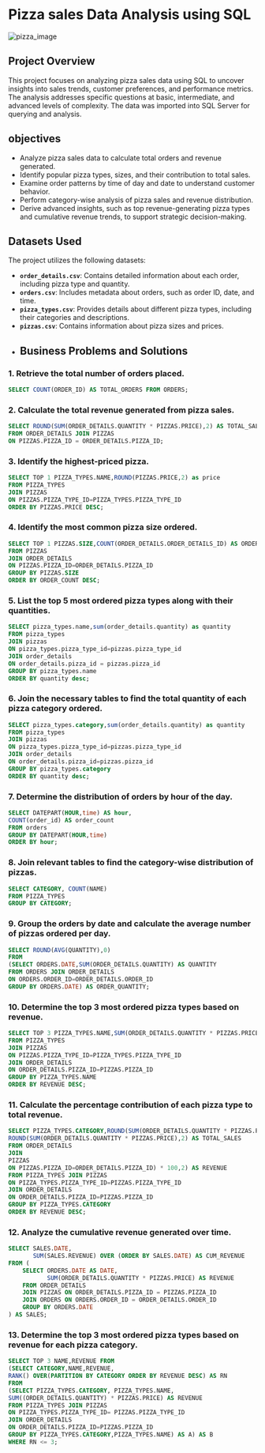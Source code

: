 # Pizza sales Data Analysis using SQL
![pizza_image](https://cdn.mavenanalytics.io/public/profile/c861d330-0041-701c-3520-ca1989a3cbcc/projects/1.jpg)
## Project Overview
This project focuses on analyzing pizza sales data using SQL to uncover insights into sales trends, customer preferences, and performance metrics. The analysis addresses specific questions at basic, intermediate, and advanced levels of complexity. The data was imported into SQL Server for querying and analysis.
## objectives
- Analyze pizza sales data to calculate total orders and revenue generated.  
- Identify popular pizza types, sizes, and their contribution to total sales.  
- Examine order patterns by time of day and date to understand customer behavior.  
- Perform category-wise analysis of pizza sales and revenue distribution.  
- Derive advanced insights, such as top revenue-generating pizza types and cumulative revenue trends, to support strategic decision-making.  
## Datasets Used
The project utilizes the following datasets:
- **`order_details.csv`**: Contains detailed information about each order, including pizza type and quantity.  
- **`orders.csv`**: Includes metadata about orders, such as order ID, date, and time.  
- **`pizza_types.csv`**: Provides details about different pizza types, including their categories and descriptions.  
- **`pizzas.csv`**: Contains information about pizza sizes and prices.
- ## Business Problems and Solutions
### 1. Retrieve the total number of orders placed.
~~~ sql
SELECT COUNT(ORDER_ID) AS TOTAL_ORDERS FROM ORDERS;
~~~

### 2. Calculate the total revenue generated from pizza sales.
~~~ sql
SELECT ROUND(SUM(ORDER_DETAILS.QUANTITY * PIZZAS.PRICE),2) AS TOTAL_SALES
FROM ORDER_DETAILS JOIN PIZZAS
ON PIZZAS.PIZZA_ID = ORDER_DETAILS.PIZZA_ID;
~~~

### 3. Identify the highest-priced pizza.
~~~ sql
SELECT TOP 1 PIZZA_TYPES.NAME,ROUND(PIZZAS.PRICE,2) as price
FROM PIZZA_TYPES
JOIN PIZZAS
ON PIZZAS.PIZZA_TYPE_ID=PIZZA_TYPES.PIZZA_TYPE_ID
ORDER BY PIZZAS.PRICE DESC;
~~~

### 4. Identify the most common pizza size ordered.
~~~ sql
SELECT TOP 1 PIZZAS.SIZE,COUNT(ORDER_DETAILS.ORDER_DETAILS_ID) AS ORDER_COUNT
FROM PIZZAS
JOIN ORDER_DETAILS
ON PIZZAS.PIZZA_ID=ORDER_DETAILS.PIZZA_ID
GROUP BY PIZZAS.SIZE 
ORDER BY ORDER_COUNT DESC;
~~~

### 5. List the top 5 most ordered pizza types along with their quantities.
~~~ sql
SELECT pizza_types.name,sum(order_details.quantity) as quantity
FROM pizza_types
JOIN pizzas
ON pizza_types.pizza_type_id=pizzas.pizza_type_id
JOIN order_details
ON order_details.pizza_id = pizzas.pizza_id
GROUP BY pizza_types.name 
ORDER BY quantity desc;
~~~

### 6. Join the necessary tables to find the total quantity of each pizza category ordered.
~~~ sql
SELECT pizza_types.category,sum(order_details.quantity) as quantity
FROM pizza_types 
JOIN pizzas
ON pizza_types.pizza_type_id=pizzas.pizza_type_id
JOIN order_details
ON order_details.pizza_id=pizzas.pizza_id
GROUP BY pizza_types.category 
ORDER BY quantity desc;
~~~

### 7. Determine the distribution of orders by hour of the day.
~~~ sql
SELECT DATEPART(HOUR,time) AS hour, 
COUNT(order_id) AS order_count
FROM orders
GROUP BY DATEPART(HOUR,time)
ORDER BY hour;
~~~

### 8. Join relevant tables to find the category-wise distribution of pizzas.
~~~ sql
SELECT CATEGORY, COUNT(NAME) 
FROM PIZZA_TYPES
GROUP BY CATEGORY;
~~~

### 9. Group the orders by date and calculate the average number of pizzas ordered per day.
~~~ sql
SELECT ROUND(AVG(QUANTITY),0) 
FROM
(SELECT ORDERS.DATE,SUM(ORDER_DETAILS.QUANTITY) AS QUANTITY
FROM ORDERS JOIN ORDER_DETAILS
ON ORDERS.ORDER_ID=ORDER_DETAILS.ORDER_ID
GROUP BY ORDERS.DATE) AS ORDER_QUANTITY;
~~~

### 10. Determine the top 3 most ordered pizza types based on revenue.
~~~ sql
SELECT TOP 3 PIZZA_TYPES.NAME,SUM(ORDER_DETAILS.QUANTITY * PIZZAS.PRICE) AS REVENUE
FROM PIZZA_TYPES
JOIN PIZZAS
ON PIZZAS.PIZZA_TYPE_ID=PIZZA_TYPES.PIZZA_TYPE_ID
JOIN ORDER_DETAILS
ON ORDER_DETAILS.PIZZA_ID=PIZZAS.PIZZA_ID
GROUP BY PIZZA_TYPES.NAME 
ORDER BY REVENUE DESC;
~~~

### 11. Calculate the percentage contribution of each pizza type to total revenue.
~~~ sql
SELECT PIZZA_TYPES.CATEGORY,ROUND(SUM(ORDER_DETAILS.QUANTITY * PIZZAS.PRICE) /(SELECT 
ROUND(SUM(ORDER_DETAILS.QUANTITY * PIZZAS.PRICE),2) AS TOTAL_SALES
FROM ORDER_DETAILS
JOIN
PIZZAS
ON PIZZAS.PIZZA_ID=ORDER_DETAILS.PIZZA_ID) * 100,2) AS REVENUE
FROM PIZZA_TYPES JOIN PIZZAS
ON PIZZA_TYPES.PIZZA_TYPE_ID=PIZZAS.PIZZA_TYPE_ID
JOIN ORDER_DETAILS
ON ORDER_DETAILS.PIZZA_ID=PIZZAS.PIZZA_ID
GROUP BY PIZZA_TYPES.CATEGORY
ORDER BY REVENUE DESC;
~~~

### 12. Analyze the cumulative revenue generated over time.
~~~ sql
SELECT SALES.DATE,
       SUM(SALES.REVENUE) OVER (ORDER BY SALES.DATE) AS CUM_REVENUE
FROM (
    SELECT ORDERS.DATE AS DATE,
           SUM(ORDER_DETAILS.QUANTITY * PIZZAS.PRICE) AS REVENUE
    FROM ORDER_DETAILS
    JOIN PIZZAS ON ORDER_DETAILS.PIZZA_ID = PIZZAS.PIZZA_ID
    JOIN ORDERS ON ORDERS.ORDER_ID = ORDER_DETAILS.ORDER_ID
    GROUP BY ORDERS.DATE
) AS SALES;
~~~

### 13. Determine the top 3 most ordered pizza types based on revenue for each pizza category.
~~~ sql
SELECT TOP 3 NAME,REVENUE FROM
(SELECT CATEGORY,NAME,REVENUE,
RANK() OVER(PARTITION BY CATEGORY ORDER BY REVENUE DESC) AS RN
FROM
(SELECT PIZZA_TYPES.CATEGORY, PIZZA_TYPES.NAME,
SUM((ORDER_DETAILS.QUANTITY) * PIZZAS.PRICE) AS REVENUE
FROM PIZZA_TYPES JOIN PIZZAS
ON PIZZA_TYPES.PIZZA_TYPE_ID= PIZZAS.PIZZA_TYPE_ID
JOIN ORDER_DETAILS
ON ORDER_DETAILS.PIZZA_ID=PIZZAS.PIZZA_ID
GROUP BY PIZZA_TYPES.CATEGORY,PIZZA_TYPES.NAME) AS A) AS B
WHERE RN <= 3;
~~~





